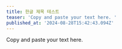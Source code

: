 ```yaml
---
title: 한글 제목 테스트
teaser: 'Copy and paste your text here. '
published_at: '2024-08-28T15:42:43.094Z'
---
```

Copy and paste your text here.
